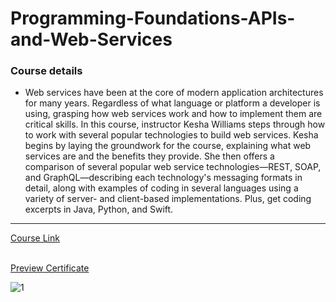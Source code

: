 # Programming-Foundations-APIs-and-Web-Services
### Course details
- Web services have been at the core of modern application architectures for many years. Regardless of what language or platform a developer is using, grasping how web services work and how to implement them are critical skills. In this course, instructor Kesha Williams steps through how to work with several popular technologies to build web services. Kesha begins by laying the groundwork for the course, explaining what web services are and the benefits they provide. She then offers a comparison of several popular web service technologies—REST, SOAP, and GraphQL—describing each technology's messaging formats in detail, along with examples of coding in several languages using a variety of server- and client-based implementations. Plus, get coding excerpts in Java, Python, and Swift.
-------------------------------
[Course Link](https://www.linkedin.com/learning/programming-foundations-apis-and-web-services?resume=false)

<br>[Preview Certificate](https://www.linkedin.com/learning/certificates/fdadc18a9b169eaa7a1bae25e16f3ca212ae530cd347f6fd90794e63ae7a8cc3?trk=share_certificate)

![1](https://user-images.githubusercontent.com/91760639/187192982-c41154af-44de-49ad-a6af-70711b3fad30.jpg)
